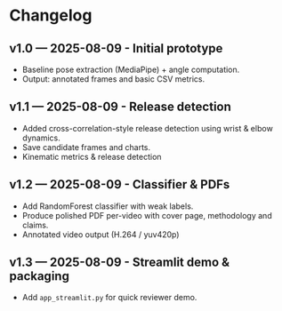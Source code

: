 # Changelog
## v1.0 — 2025-08-09 - Initial prototype
- Baseline pose extraction (MediaPipe) + angle computation.
- Output: annotated frames and basic CSV metrics.

## v1.1 — 2025-08-09 - Release detection
- Added cross-correlation-style release detection using wrist & elbow dynamics.
- Save candidate frames and charts.
- Kinematic metrics & release detection

## v1.2 —  2025-08-09 - Classifier & PDFs
- Add RandomForest classifier with weak labels.
- Produce polished PDF per-video with cover page, methodology and claims.
- Annotated video output (H.264 / yuv420p)

## v1.3 — 2025-08-09 - Streamlit demo & packaging
- Add `app_streamlit.py` for quick reviewer demo.
